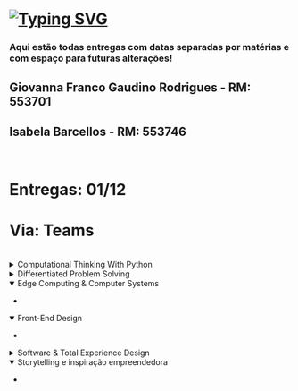 # [![Typing SVG](https://readme-typing-svg.herokuapp.com?font=Fira+Code&pause=1000&color=F7862E&width=435&lines=Global+%2B+Solution%2B)](https://git.io/typing-svg)

### Aqui estão todas entregas com datas separadas por matérias e com espaço para futuras alterações!
## Giovanna Franco Gaudino Rodrigues - RM: 553701
## Isabela Barcellos - RM: 553746
<br>
<h1> Entregas: 01/12 </h1>
<h1> Via: Teams </h1>
 <br>

<details>
<summary> Computational Thinking With Python </summary>

  

</details>

<details>
<summary> Differentiated Problem Solving </summary>

  

</details>


<details open>
<summary> Edge Computing & Computer Systems </summary>
    <ul>
    <li>  </li>
  </ul>
</details>


<details open>
<summary> Front-End Design </summary>
  <ul>
    <li>   </li>
  </ul>
</details>


<details>
<summary> Software & Total Experience Design </summary>


  
</details>

<details open>
<summary> Storytelling e inspiração empreendedora  </summary>
  <ul>
    <li>    </li>
